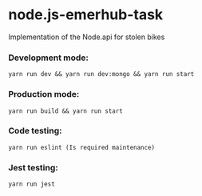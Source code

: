 # node.js-emerhub-task

Implementation of the Node.api for stolen bikes

### Development mode:

```
yarn run dev && yarn run dev:mongo && yarn run start
```

### Production mode:

```
yarn run build && yarn run start
```
### Code testing:

```
yarn run eslint (Is required maintenance)
```

### Jest testing:

```
yarn run jest
```
